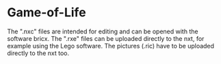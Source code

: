 # Game-of-Life
The ".nxc" files are intended for editing and can be opened with the software bricx.
The ".rxe" files can be uploaded directly to the nxt, for example using the Lego software.
The pictures (.ric) have to be uploaded directly to the nxt too.
